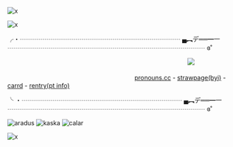 ![x](https://64.media.tumblr.com/423834478a7569c7dac1d9394202a2ce/8fafd19908c5c69e-79/s540x810/0231286ecda73fb9c0b44b3ca7db1424b91c2b1d.gifv)


![x](https://static.wikitide.net/hellmetwiki/5/55/Hellmet_Wordmark.png)


╭・┄┄┄┄┄┄┄┄┄┄┄┄┄┄┄┄┄┄┄┄┄┄┄┄┄┄ ▄︻デ══━一 ┄┄┄┄┄┄┄┄┄┄┄┄┄┄┄┄┄┄┄┄┄┄┄┄┄┄┄┄┄┄┄┄ ɞ˚


　　　　 ​　　　　 ​　　　　　　　　　　 ​　　　　　　　 ​　　　![](https://komarev.com/ghpvc/?username=1xdoee&color=334116&style=plastic&label=cuties)


　　　　 ​　　　　　　　　　　 ​　　　　　　[pronouns.cc](https://pronouns.cc/@kekpy) - [strawpage(byi)](https://homicidalporkchops.straw.page/) - [carrd](https://1xdoe-my-love.carrd.co/) - [rentry(pt info)](https://rentry.co/voxxyval)


╰ ・┄┄┄┄┄┄┄┄┄┄┄┄┄┄┄┄┄┄┄┄┄┄┄┄┄┄ ▄︻デ══━一 ┄┄┄┄┄┄┄┄┄┄┄┄┄┄┄┄┄┄┄┄┄┄┄┄┄┄┄┄┄┄┄┄ ɞ˚


![aradus](https://64.media.tumblr.com/1d3344d0c41032fc0b39e853618d4c3c/be299a72a2e8d989-bd/s400x600/4e976899d97d33fea5372ebb307e2162dfbb4c0a.pnj) ![kaska](https://64.media.tumblr.com/d5b488e7824f16006b439795cb2d4370/b5d63bfa4aba9857-22/s400x600/0c268990ef792d11779dfd9d4c14200a500ed286.pnj) ![calar](https://64.media.tumblr.com/0f23403b689ff06d913e5a9ba8afeb48/be299a72a2e8d989-d7/s400x600/eb8545ce1217458e7b5892168dc63ee351d4280f.webp)


![x](https://static.wikitide.net/hellmetwiki/1/1f/Decovenant.png)
